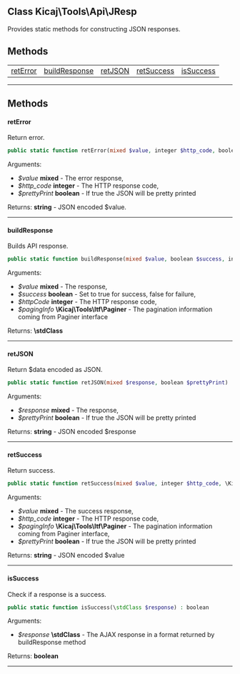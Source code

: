 ## Class Kicaj\Tools\Api\JResp
Provides static methods for constructing JSON responses.

## Methods

|                                  |                                  |                                  |                                  |                                  |
| -------------------------------- | -------------------------------- | -------------------------------- | -------------------------------- | -------------------------------- |
|      [retError](#reterror)       | [buildResponse](#buildresponse)  |       [retJSON](#retjson)        |    [retSuccess](#retsuccess)     |     [isSuccess](#issuccess)      |

-------
## Methods
#### retError
Return error.
```php
public static function retError(mixed $value, integer $http_code, boolean $prettyPrint) : string
```
Arguments:
- _$value_ **mixed** - The error response, 
- _$http_code_ **integer** - The HTTP response code, 
- _$prettyPrint_ **boolean** - If true the JSON will be pretty printed

Returns: **string** - JSON encoded $value.

-------
#### buildResponse
Builds API response.
```php
public static function buildResponse(mixed $value, boolean $success, integer $httpCode, \Kicaj\Tools\Itf\Paginer $pagingInfo) : \stdClass
```
Arguments:
- _$value_ **mixed** - The response, 
- _$success_ **boolean** - Set to true for success, false for failure, 
- _$httpCode_ **integer** - The HTTP response code, 
- _$pagingInfo_ **\Kicaj\Tools\Itf\Paginer** - The pagination information coming from Paginer interface

Returns: **\stdClass**

-------
#### retJSON
Return $data encoded as JSON.
```php
public static function retJSON(mixed $response, boolean $prettyPrint) : string
```
Arguments:
- _$response_ **mixed** - The response, 
- _$prettyPrint_ **boolean** - If true the JSON will be pretty printed

Returns: **string** - JSON encoded $response

-------
#### retSuccess
Return success.
```php
public static function retSuccess(mixed $value, integer $http_code, \Kicaj\Tools\Itf\Paginer $pagingInfo, boolean $prettyPrint) : string
```
Arguments:
- _$value_ **mixed** - The success response, 
- _$http_code_ **integer** - The HTTP response code, 
- _$pagingInfo_ **\Kicaj\Tools\Itf\Paginer** - The pagination information coming from Paginer interface, 
- _$prettyPrint_ **boolean** - If true the JSON will be pretty printed

Returns: **string** - JSON encoded $value

-------
#### isSuccess
Check if a response is a success.
```php
public static function isSuccess(\stdClass $response) : boolean
```
Arguments:
- _$response_ **\stdClass** - The AJAX response in a format returned by buildResponse method

Returns: **boolean**

-------
